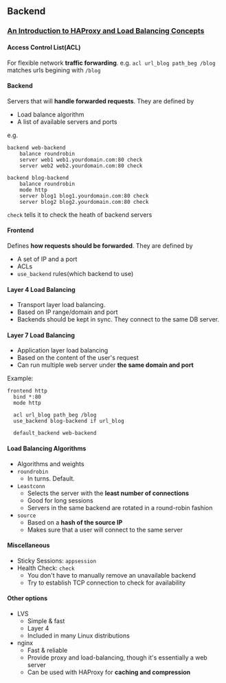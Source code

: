 ## Backend

### [An Introduction to HAProxy and Load Balancing Concepts](https://www.digitalocean.com/community/tutorials/an-introduction-to-haproxy-and-load-balancing-concepts)

#### Access Control List(ACL)

For flexible network **traffic forwarding**. e.g. `acl url_blog path_beg /blog` matches urls begining with `/blog`

#### Backend

Servers that will **handle forwarded requests**. They are defined by
* Load balance algorithm
* A list of available servers and ports

e.g.

```
backend web-backend
    balance roundrobin
    server web1 web1.yourdomain.com:80 check
    server web2 web2.yourdomain.com:80 check

backend blog-backend
    balance roundrobin
    mode http
    server blog1 blog1.yourdomain.com:80 check
    server blog2 blog2.yourdomain.com:80 check
```

`check` tells it to check the heath of backend servers

#### Frontend

Defines **how requests should be forwarded**. They are defined by
  * A set of IP and a port
  * ACLs
  * `use_backend` rules(which backend to use)

#### Layer 4 Load Balancing

* Transport layer load balancing.
* Based on IP range/domain and port
* Backends should be kept in sync. They connect to the same DB server.

#### Layer 7 Load Balancing

* Application layer load balancing
* Based on the content of the user's request
* Can run multiple web server under **the same domain and port**

Example:

```
frontend http
  bind *:80
  mode http

  acl url_blog path_beg /blog
  use_backend blog-backend if url_blog

  default_backend web-backend
```

#### Load Balancing Algorithms

* Algorithms and weights
* `roundrobin`
  * In turns. Default.
* `Leastconn`
  * Selects the server with the **least number of connections**
  * Good for long sessions
  * Servers in the same backend are rotated in a round-robin fashion
* `source`
  * Based on a **hash of the source IP**
  * Makes sure that a user will connect to the same server

#### Miscellaneous

* Sticky Sessions: `appsession`
* Health Check: `check`
  * You don't have to manually remove an unavailable backend
  * Try to establish TCP connection to check for availability

#### Other options

* LVS
  * Simple & fast
  * Layer 4
  * Included in many Linux distributions
* nginx
  * Fast & reliable
  * Provide proxy and load-balancing, though it's essentially a web server
  * Can be used with HAProxy for **caching and compression**